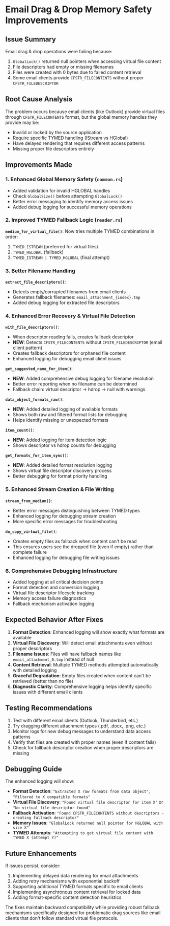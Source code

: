 # Email Drag & Drop Memory Safety Improvements

## Issue Summary
Email drag & drop operations were failing because:
1. `GlobalLock()` returned null pointers when accessing virtual file content
2. File descriptors had empty or missing filenames 
3. Files were created with 0 bytes due to failed content retrieval
4. Some email clients provide `CFSTR_FILECONTENTS` without proper `CFSTR_FILEDESCRIPTOR`

## Root Cause Analysis
The problem occurs because email clients (like Outlook) provide virtual files through `CFSTR_FILECONTENTS` format, but the global memory handles they provide may be:
- Invalid or locked by the source application
- Require specific TYMED handling (IStream vs HGlobal)
- Have delayed rendering that requires different access patterns
- Missing proper file descriptors entirely

## Improvements Made

### 1. Enhanced Global Memory Safety (`common.rs`)
- Added validation for invalid HGLOBAL handles
- Check `GlobalSize()` before attempting `GlobalLock()`
- Better error messaging to identify memory access issues
- Added debug logging for successful memory operations

### 2. Improved TYMED Fallback Logic (`reader.rs`)
**`medium_for_virtual_file()`**: Now tries multiple TYMED combinations in order:
1. `TYMED_ISTREAM` (preferred for virtual files)
2. `TYMED_HGLOBAL` (fallback)  
3. `TYMED_ISTREAM | TYMED_HGLOBAL` (final attempt)

### 3. Better Filename Handling
**`extract_file_descriptors()`**: 
- Detects empty/corrupted filenames from email clients
- Generates fallback filenames: `email_attachment_{index}.tmp`
- Added debug logging for extracted file descriptors

### 4. Enhanced Error Recovery & Virtual File Detection
**`with_file_descriptors()`**:
- When descriptor reading fails, creates fallback descriptor
- **NEW**: Detects `CFSTR_FILECONTENTS` without `CFSTR_FILEDESCRIPTOR` (email client pattern)
- Creates fallback descriptors for orphaned file content
- Enhanced logging for debugging email client issues

**`get_suggested_name_for_item()`**:
- **NEW**: Added comprehensive debug logging for filename resolution
- Better error reporting when no filename can be determined
- Fallback chain: virtual descriptor → hdrop → null with warnings

**`data_object_formats_raw()`**:
- **NEW**: Added detailed logging of available formats
- Shows both raw and filtered format lists for debugging
- Helps identify missing or unexpected formats

**`item_count()`**:
- **NEW**: Added logging for item detection logic
- Shows descriptor vs hdrop counts for debugging

**`get_formats_for_item_sync()`**:
- **NEW**: Added detailed format resolution logging
- Shows virtual file descriptor discovery process
- Better debugging for format priority handling

### 5. Enhanced Stream Creation & File Writing
**`stream_from_medium()`**:
- Better error messages distinguishing between TYMED types
- Enhanced logging for debugging stream creation
- More specific error messages for troubleshooting

**`do_copy_virtual_file()`**:
- Creates empty files as fallback when content can't be read
- This ensures users see the dropped file (even if empty) rather than complete failure
- Enhanced logging for debugging file writing issues

### 6. Comprehensive Debugging Infrastructure
- Added logging at all critical decision points
- Format detection and conversion logging
- Virtual file descriptor lifecycle tracking
- Memory access failure diagnostics
- Fallback mechanism activation logging

## Expected Behavior After Fixes

1. **Format Detection**: Enhanced logging will show exactly what formats are available
2. **Virtual File Discovery**: Will detect email attachments even without proper descriptors
3. **Filename Issues**: Files will have fallback names like `email_attachment_0.tmp` instead of null
4. **Content Retrieval**: Multiple TYMED methods attempted automatically with detailed logging
5. **Graceful Degradation**: Empty files created when content can't be retrieved (better than no file)
6. **Diagnostic Clarity**: Comprehensive logging helps identify specific issues with different email clients

## Testing Recommendations

1. Test with different email clients (Outlook, Thunderbird, etc.)
2. Try dragging different attachment types (.pdf, .docx, .png, etc.)
3. Monitor logs for new debug messages to understand data access patterns
4. Verify that files are created with proper names (even if content fails)
5. Check for fallback descriptor creation when proper descriptors are missing

## Debugging Guide

The enhanced logging will show:
- **Format Detection**: `"Extracted X raw formats from data object"`, `"Filtered to X compatible formats"`
- **Virtual File Discovery**: `"Found virtual file descriptor for item X"` or `"No virtual file descriptor found"`
- **Fallback Activation**: `"Found CFSTR_FILECONTENTS without descriptors - creating fallback descriptor"`
- **Memory Issues**: `"GlobalLock returned null pointer for HGLOBAL with size X"`
- **TYMED Attempts**: `"Attempting to get virtual file content with TYMED X (attempt Y)"`

## Future Enhancements

If issues persist, consider:
1. Implementing delayed data rendering for email attachments
2. Adding retry mechanisms with exponential backoff
3. Supporting additional TYMED formats specific to email clients
4. Implementing asynchronous content retrieval for locked data
5. Adding format-specific content detection heuristics

The fixes maintain backward compatibility while providing robust fallback mechanisms specifically designed for problematic drag sources like email clients that don't follow standard virtual file protocols.
